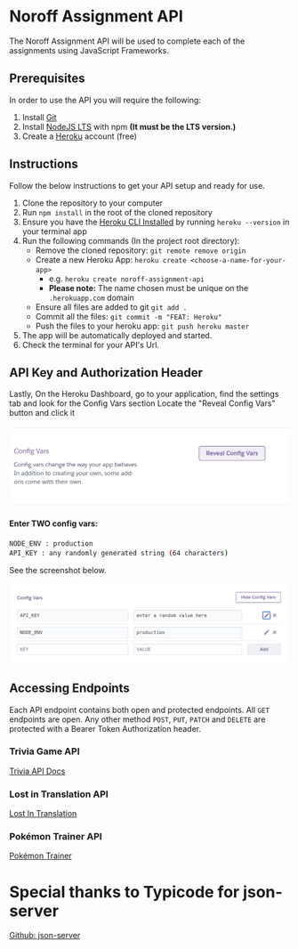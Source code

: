# Noroff Assignment API

The Noroff Assignment API will be used to complete each of the assignments using JavaScript Frameworks.

## Prerequisites
In order to use the API you will require the following:
1. Install [Git](https://git-scm.com/) 
2. Install [NodeJS LTS](https://nodejs.org/en/) with npm **(It must be the LTS version.)**
3. Create a [Heroku](https://www.heroku.com/) account (free)

## Instructions
Follow the below instructions to get your API setup and ready for use.

1. Clone the repository to your computer
2. Run `npm install` in the root of the cloned repository
3. Ensure you have the [Heroku CLI Installed](https://devcenter.heroku.com/articles/heroku-cli#download-and-install) by running `heroku --version` in your terminal app
4. Run the following commands (In the project root directory):
   * Remove the cloned repository: `git remote remove origin`
   * Create a new Heroku App: `heroku create <choose-a-name-for-your-app>`
      * e.g. `heroku create noroff-assignment-api`
      * **Please note:** The name chosen must be unique on the `.herokuapp.com` domain
   * Ensure all files are added to git `git add .`
   * Commit all the files: `git commit -m "FEAT: Heroku"`
   * Push the files to your heroku app: `git push heroku master`
5. The app will be automatically deployed and started.
6. Check the terminal for your API's Url.

## API Key and Authorization Header

Lastly, On the Heroku Dashboard, go to your application, find the settings tab and look for the Config Vars section
Locate the "Reveal Config Vars" button and click it

![img.png](./docs/assets/config-vars.png)

#### **Enter TWO config vars:**
```bash
NODE_ENV : production
API_KEY : any randomly generated string (64 characters)
```
See the screenshot below.

![img.png](./docs/assets/config-vars-values.png)


## Accessing Endpoints

Each API endpoint contains both open and protected endpoints. All `GET` endpoints are open. Any other method `POST`, `PUT`, `PATCH` and `DELETE` are protected with a Bearer Token Authorization header.

### Trivia Game API
[Trivia API Docs](./docs/trivia.md)

### Lost in Translation API
[Lost In Translation](./docs/lost-in-translation.md)

### Pokémon Trainer API
[Pokémon Trainer](./docs/pokemon-trainer.md)

# Special thanks to Typicode for json-server

[Github: json-server](https://github.com/typicode/json-server)